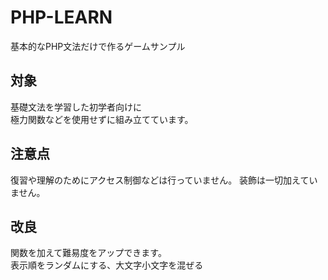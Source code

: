 # PHP-LEARN
基本的なPHP文法だけで作るゲームサンプル
## 対象
基礎文法を学習した初学者向けに  
極力関数などを使用せずに組み立てています。
## 注意点
復習や理解のためにアクセス制御などは行っていません。
装飾は一切加えていません。
## 改良
関数を加えて難易度をアップできます。  
表示順をランダムにする、大文字小文字を混ぜる
